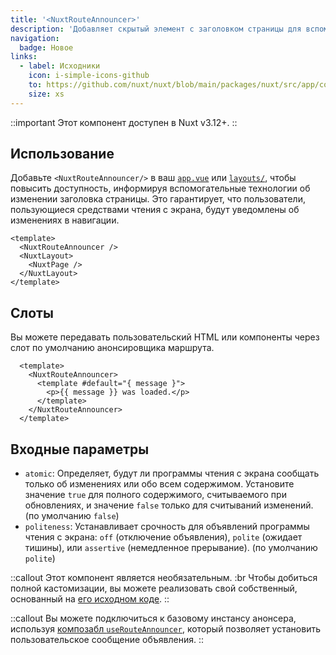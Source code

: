 ```yaml
---
title: '<NuxtRouteAnnouncer>'
description: 'Добавляет скрытый элемент с заголовком страницы для вспомогательных технологий.'
navigation:
  badge: Новое
links:
  - label: Исходники
    icon: i-simple-icons-github
    to: https://github.com/nuxt/nuxt/blob/main/packages/nuxt/src/app/components/nuxt-route-announcer.ts
    size: xs
---
```


::important
Этот компонент доступен в Nuxt v3.12+.
::

## Использование

Добавьте `<NuxtRouteAnnouncer/>` в ваш [`app.vue`](/docs/guide/directory-structure/app) или [`layouts/`](/docs/guide/directory-structure/layouts), чтобы повысить доступность, информируя вспомогательные технологии об изменении заголовка страницы. Это гарантирует, что пользователи, пользующиеся средствами чтения с экрана, будут уведомлены об изменениях в навигации.

```vue [app.vue]
<template>
  <NuxtRouteAnnouncer />
  <NuxtLayout>
    <NuxtPage />
  </NuxtLayout>
</template>
```

## Слоты

Вы можете передавать пользовательский HTML или компоненты через слот по умолчанию анонсировщика маршрута.

```vue
  <template>
    <NuxtRouteAnnouncer>
      <template #default="{ message }">
        <p>{{ message }} was loaded.</p>
      </template>
    </NuxtRouteAnnouncer>
  </template>
```

## Входные параметры

- `atomic`: Определяет, будут ли программы чтения с экрана сообщать только об изменениях или обо всем содержимом. Установите значение `true` для полного содержимого, считываемого при обновлениях, и значение `false` только для считываний изменений. (по умолчанию `false`)
- `politeness`: Устанавливает срочность для объявлений программы чтения с экрана: `off` (отключение объявления), `polite` (ожидает тишины), или `assertive` (немедленное прерывание). (по умолчанию `polite`)

::callout
Этот компонент является необязательным. :br
Чтобы добиться полной кастомизации, вы можете реализовать свой собственный, основанный на [его исходном коде](https://github.com/nuxt/nuxt/blob/main/packages/nuxt/src/app/components/nuxt-route-announcer.ts).
::

::callout
Вы можете подключиться к базовому инстансу анонсера, используя [композабл `useRouteAnnouncer`](/docs/api/composables/use-route-announcer), который позволяет установить пользовательское сообщение объявления.
::
